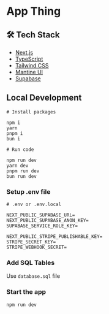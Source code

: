 # App Thing

## 🛠️ Tech Stack

- [Next.js](https://nextjs.org/)
- [TypeScript](https://www.typescriptlang.org/)
- [Tailwind CSS](https://tailwindcss.com/)
- [Mantine UI](https://mantine.dev/)
- [Supabase](https://supabase.com/)

## Local Development

```shell
# Install packages

npm i
yarn
pnpm i
bun i
```

```shell
# Run code

npm run dev
yarn dev
pnpm run dev
bun run dev
```

### Setup .env file

```shell
# .env or .env.local

NEXT_PUBLIC_SUPABASE_URL=
NEXT_PUBLIC_SUPABASE_ANON_KEY=
SUPABASE_SERVICE_ROLE_KEY=

NEXT_PUBLIC_STRIPE_PUBLISHABLE_KEY=
STRIPE_SECRET_KEY=
STRIPE_WEBHOOK_SECRET=
```

### Add SQL Tables

Use `database.sql` file

### Start the app

```shell
npm run dev
```
